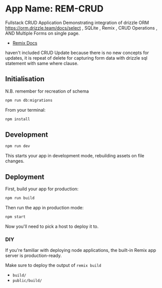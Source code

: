 # App Name: REM-CRUD

Fullstack  CRUD Application Demonstrating  integration of 
drizzle ORM https://orm.drizzle.team/docs/select ,
SQLite ,
Remix , 
CRUD Operations , 
AND Multiple Forms on single page.  

- [Remix Docs](https://remix.run/docs)

haven't included  CRUD Update because there is no new concepts for updates,
it is repeat of delete for capturing  form data  with drizzle  sql statement
with same where clause.

## Initialisation 
N.B. remember for recreation of schema
```sh
npm run db:migrations 
```

From your terminal:

```sh
npm install
```
## Development 

```sh
npm run dev
```

This starts your app in development mode, rebuilding assets on file changes.

## Deployment

First, build your app for production:

```sh
npm run build
```

Then run the app in production mode:

```sh
npm start
```

Now you'll need to pick a host to deploy it to.

### DIY

If you're familiar with deploying node applications, the built-in Remix app server is production-ready.

Make sure to deploy the output of `remix build`

- `build/`
- `public/build/`
